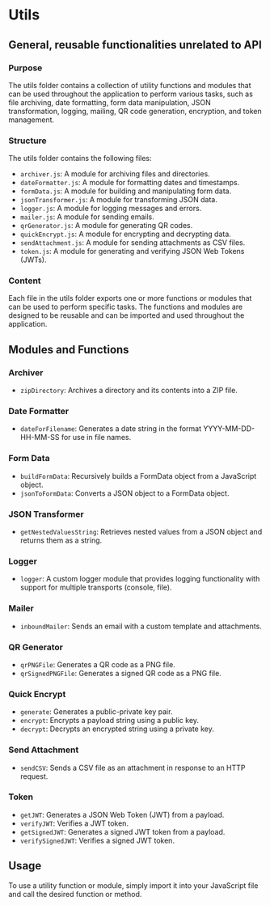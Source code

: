 # Utils

## General, reusable functionalities unrelated to API

### Purpose

The utils folder contains a collection of utility functions and modules that can be used throughout the application to perform various tasks, such as file archiving, date formatting, form data manipulation, JSON transformation, logging, mailing, QR code generation, encryption, and token management.

### Structure

The utils folder contains the following files:

- `archiver.js`: A module for archiving files and directories.
- `dateFormatter.js`: A module for formatting dates and timestamps.
- `formData.js`: A module for building and manipulating form data.
- `jsonTransformer.js`: A module for transforming JSON data.
- `logger.js`: A module for logging messages and errors.
- `mailer.js`: A module for sending emails.
- `qrGenerator.js`: A module for generating QR codes.
- `quickEncrypt.js`: A module for encrypting and decrypting data.
- `sendAttachment.js`: A module for sending attachments as CSV files.
- `token.js`: A module for generating and verifying JSON Web Tokens (JWTs).

### Content

Each file in the utils folder exports one or more functions or modules that can be used to perform specific tasks. The functions and modules are designed to be reusable and can be imported and used throughout the application.

## Modules and Functions

### Archiver

- `zipDirectory`: Archives a directory and its contents into a ZIP file.

### Date Formatter

- `dateForFilename`: Generates a date string in the format YYYY-MM-DD-HH-MM-SS for use in file names.

### Form Data

- `buildFormData`: Recursively builds a FormData object from a JavaScript object.
- `jsonToFormData`: Converts a JSON object to a FormData object.

### JSON Transformer

- `getNestedValuesString`: Retrieves nested values from a JSON object and returns them as a string.

### Logger

- `logger`: A custom logger module that provides logging functionality with support for multiple transports (console, file).

### Mailer

- `inboundMailer`: Sends an email with a custom template and attachments.

### QR Generator

- `qrPNGFile`: Generates a QR code as a PNG file.
- `qrSignedPNGFile`: Generates a signed QR code as a PNG file.

### Quick Encrypt

- `generate`: Generates a public-private key pair.
- `encrypt`: Encrypts a payload string using a public key.
- `decrypt`: Decrypts an encrypted string using a private key.

### Send Attachment

- `sendCSV`: Sends a CSV file as an attachment in response to an HTTP request.

### Token

- `getJWT`: Generates a JSON Web Token (JWT) from a payload.
- `verifyJWT`: Verifies a JWT token.
- `getSignedJWT`: Generates a signed JWT token from a payload.
- `verifySignedJWT`: Verifies a signed JWT token.

## Usage

To use a utility function or module, simply import it into your JavaScript file and call the desired function or method.
